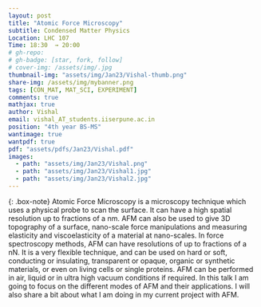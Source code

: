 ```yaml
---
layout: post
title: "Atomic Force Microscopy"
subtitle: Condensed Matter Physics 
Location: LHC 107
Time: 18:30  → 20:00
# gh-repo:
# gh-badge: [star, fork, follow]
# cover-img: /assets/img/.jpg
thumbnail-img: "assets/img/Jan23/Vishal-thumb.png"
share-img: /assets/img/mybanner.png
tags: [CON_MAT, MAT_SCI, EXPERIMENT]
comments: true
mathjax: true
author: Vishal
email: vishal_AT_students.iiserpune.ac.in
position: "4th year BS-MS"
wantimage: true
wantpdf: true
pdf: "assets/pdfs/Jan23/Vishal.pdf"
images:
  - path: "assets/img/Jan23/Vishal.png"
  - path: "assets/img/Jan23/Vishal1.jpg"
  - path: "assets/img/Jan23/Vishal2.jpg"
---
```

{: .box-note}
Atomic Force Microscopy is a microscopy technique which uses a physical probe to scan the surface. It can have a high spatial resolution up to fractions of a nm. AFM can also be used to give 3D topography of a surface, nano-scale force manipulations and measuring elasticity and viscoelasticity of a material at nano-scales. In force spectroscopy methods, AFM can have resolutions of up to fractions of a nN. It is a very flexible technique, and can be used on hard or soft, conducting or insulating, transparent or opaque, organic or synthetic materials, or even on living cells or single proteins. AFM can be performed in air, liquid or in ultra high vacuum conditions if required. In this talk I am going to focus on the different modes of AFM and their applications. I will also share a bit about what I am doing in my current project with AFM.